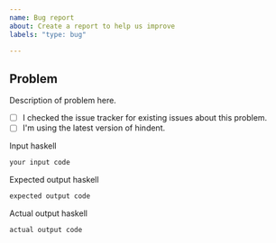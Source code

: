```yaml
---
name: Bug report
about: Create a report to help us improve
labels: "type: bug"

---
```


## Problem

Description of problem here. 

- [ ] I checked the issue tracker for existing issues about this problem.
- [ ] I'm using the latest version of hindent.

Input haskell
```haskell
your input code
```

Expected output haskell
```haskell
expected output code
```

Actual output haskell
```haskell
actual output code
```

